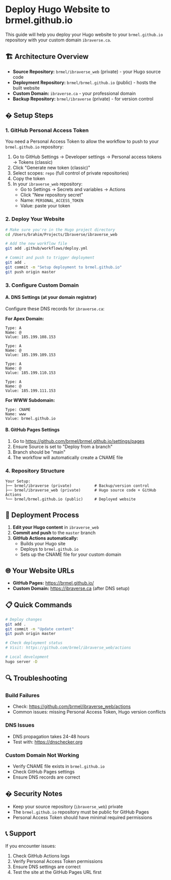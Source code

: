 # Deploy Hugo Website to brmel.github.io

This guide will help you deploy your Hugo website to your `brmel.github.io` repository with your custom domain `ibraverse.ca`.

## 🏗️ Architecture Overview

- **Source Repository:** `brmel/ibraverse_web` (private) - your Hugo source code
- **Deployment Repository:** `brmel/brmel.github.io` (public) - hosts the built website
- **Custom Domain:** `ibraverse.ca` - your professional domain
- **Backup Repository:** `brmel/ibraverse` (private) - for version control

## � Setup Steps

### 1. GitHub Personal Access Token

You need a Personal Access Token to allow the workflow to push to your `brmel.github.io` repository:

1. Go to GitHub Settings → Developer settings → Personal access tokens → Tokens (classic)
2. Click "Generate new token (classic)"
3. Select scopes: `repo` (full control of private repositories)
4. Copy the token
5. In your `ibraverse_web` repository:
   - Go to Settings → Secrets and variables → Actions
   - Click "New repository secret"
   - Name: `PERSONAL_ACCESS_TOKEN`
   - Value: paste your token

### 2. Deploy Your Website

```bash
# Make sure you're in the Hugo project directory
cd /Users/brahim/Projects/Ibraverse/ibraverse_web

# Add the new workflow file
git add .github/workflows/deploy.yml

# Commit and push to trigger deployment
git add .
git commit -m "Setup deployment to brmel.github.io"
git push origin master
```

### 3. Configure Custom Domain

#### A. DNS Settings (at your domain registrar)

Configure these DNS records for `ibraverse.ca`:

**For Apex Domain:**
```
Type: A
Name: @
Value: 185.199.108.153

Type: A
Name: @
Value: 185.199.109.153

Type: A
Name: @
Value: 185.199.110.153

Type: A
Name: @
Value: 185.199.111.153
```

**For WWW Subdomain:**
```
Type: CNAME
Name: www
Value: brmel.github.io
```

#### B. GitHub Pages Settings

1. Go to https://github.com/brmel/brmel.github.io/settings/pages
2. Ensure Source is set to "Deploy from a branch"
3. Branch should be "main"
4. The workflow will automatically create a CNAME file

### 4. Repository Structure

```
Your Setup:
├── brmel/ibraverse (private)          # Backup/version control
├── brmel/ibraverse_web (private)      # Hugo source code + GitHub Actions
└── brmel/brmel.github.io (public)     # Deployed website
```

## 🚀 Deployment Process

1. **Edit your Hugo content** in `ibraverse_web`
2. **Commit and push** to the `master` branch
3. **GitHub Actions automatically:**
   - Builds your Hugo site
   - Deploys to `brmel.github.io`
   - Sets up the CNAME file for your custom domain

## 🌐 Your Website URLs

- **GitHub Pages:** https://brmel.github.io/
- **Custom Domain:** https://ibraverse.ca (after DNS setup)

## 📋 Quick Commands

```bash
# Deploy changes
git add .
git commit -m "Update content"
git push origin master

# Check deployment status
# Visit: https://github.com/brmel/ibraverse_web/actions

# Local development
hugo server -D
```

## 🔍 Troubleshooting

### Build Failures
- Check: https://github.com/brmel/ibraverse_web/actions
- Common issues: missing Personal Access Token, Hugo version conflicts

### DNS Issues
- DNS propagation takes 24-48 hours
- Test with: https://dnschecker.org

### Custom Domain Not Working
- Verify CNAME file exists in `brmel.github.io`
- Check GitHub Pages settings
- Ensure DNS records are correct

## � Security Notes

- Keep your source repository (`ibraverse_web`) private
- The `brmel.github.io` repository must be public for GitHub Pages
- Personal Access Token should have minimal required permissions

## 📞 Support

If you encounter issues:
1. Check GitHub Actions logs
2. Verify Personal Access Token permissions
3. Ensure DNS settings are correct
4. Test the site at the GitHub Pages URL first
